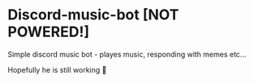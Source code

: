 # Discord-music-bot [NOT POWERED!]

Simple discord music bot - playes music, responding with memes etc...

Hopefully he is still working 🥲
